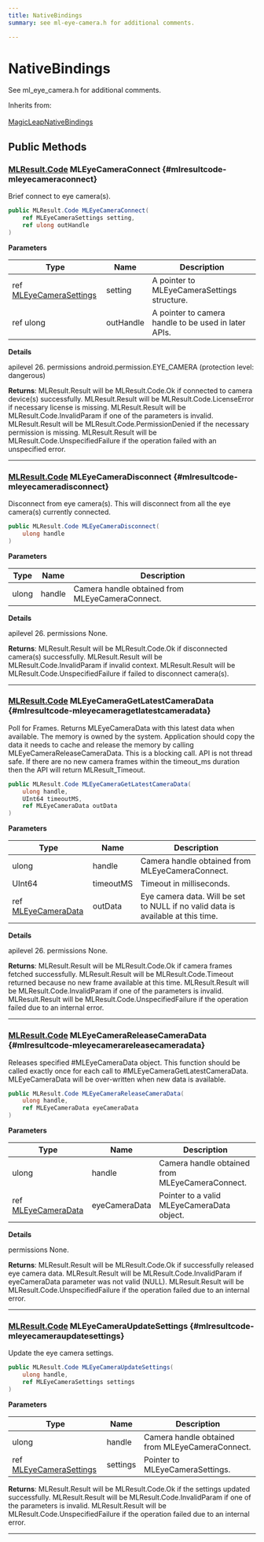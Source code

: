 ```yaml
---
title: NativeBindings
summary: see ml-eye-camera.h for additional comments. 

---
```


# NativeBindings




See ml&#95;eye&#95;camera.h for additional comments.   


Inherits from: <br></br>[MagicLeapNativeBindings](/unity-api/api/UnityEngine.XR.MagicLeap.Native/MagicLeapNativeBindings/UnityEngine.XR.MagicLeap.Native.MagicLeapNativeBindings.md)




## Public Methods

### [MLResult.Code](/unity-api/api/UnityEngine.XR.MagicLeap/UnityEngine.XR.MagicLeap.MLResult.md#int-code) MLEyeCameraConnect {#mlresultcode-mleyecameraconnect}

Brief connect to eye camera(s). 

```csharp
public MLResult.Code MLEyeCameraConnect(
    ref MLEyeCameraSettings setting,
    ref ulong outHandle
)
```


**Parameters**

| Type | Name  | Description  | 
|--|--|--|
| ref [MLEyeCameraSettings](/unity-api/api/UnityEngine.XR.MagicLeap/MLEyeCamera/NativeBindings/UnityEngine.XR.MagicLeap.MLEyeCamera.NativeBindings.MLEyeCameraSettings.md) |setting|A pointer to MLEyeCameraSettings structure.|
| ref ulong |outHandle|A pointer to camera handle to be used in later APIs.|


**Details**



apilevel 26. permissions android.permission.EYE&#95;CAMERA (protection level: dangerous)





**Returns**: MLResult.Result will be  MLResult.Code.Ok  if connected to camera device(s) successfully. MLResult.Result will be  MLResult.Code.LicenseError  if necessary license is missing. MLResult.Result will be  MLResult.Code.InvalidParam  if one of the parameters is invalid. MLResult.Result will be  MLResult.Code.PermissionDenied  if the necessary permission is missing. MLResult.Result will be  MLResult.Code.UnspecifiedFailure  if the operation failed with an unspecified error. 



-----------

### [MLResult.Code](/unity-api/api/UnityEngine.XR.MagicLeap/UnityEngine.XR.MagicLeap.MLResult.md#int-code) MLEyeCameraDisconnect {#mlresultcode-mleyecameradisconnect}

Disconnect from eye camera(s). This will disconnect from all the eye camera(s) currently connected. 

```csharp
public MLResult.Code MLEyeCameraDisconnect(
    ulong handle
)
```


**Parameters**

| Type | Name  | Description  | 
|--|--|--|
| ulong |handle|Camera handle obtained from MLEyeCameraConnect.|


**Details**



apilevel 26. permissions None.





**Returns**: MLResult.Result will be  MLResult.Code.Ok  if disconnected camera(s) successfully. MLResult.Result will be  MLResult.Code.InvalidParam  if invalid context. MLResult.Result will be  MLResult.Code.UnspecifiedFailure  if failed to disconnect camera(s). 



-----------

### [MLResult.Code](/unity-api/api/UnityEngine.XR.MagicLeap/UnityEngine.XR.MagicLeap.MLResult.md#int-code) MLEyeCameraGetLatestCameraData {#mlresultcode-mleyecameragetlatestcameradata}

Poll for Frames. Returns MLEyeCameraData with this latest data when available. The memory is owned by the system. Application should copy the data it needs to cache and release the memory by calling MLEyeCameraReleaseCameraData. This is a blocking call. API is not thread safe. If there are no new camera frames within the timeout&#95;ms duration then the API will return MLResult&#95;Timeout. 

```csharp
public MLResult.Code MLEyeCameraGetLatestCameraData(
    ulong handle,
    UInt64 timeoutMS,
    ref MLEyeCameraData outData
)
```


**Parameters**

| Type | Name  | Description  | 
|--|--|--|
| ulong |handle|Camera handle obtained from MLEyeCameraConnect.|
| UInt64 |timeoutMS|Timeout in milliseconds.|
| ref [MLEyeCameraData](/unity-api/api/UnityEngine.XR.MagicLeap/MLEyeCamera/NativeBindings/UnityEngine.XR.MagicLeap.MLEyeCamera.NativeBindings.MLEyeCameraData.md) |outData|Eye camera data. Will be set to NULL if no valid data is available at this time.|


**Details**



apilevel 26. permissions None.





**Returns**: MLResult.Result will be  MLResult.Code.Ok  if camera frames fetched successfully. MLResult.Result will be  MLResult.Code.Timeout  returned because no new frame available at this time. MLResult.Result will be  MLResult.Code.InvalidParam  if one of the parameters is invalid. MLResult.Result will be  MLResult.Code.UnspecifiedFailure  if the operation failed due to an internal error. 



-----------

### [MLResult.Code](/unity-api/api/UnityEngine.XR.MagicLeap/UnityEngine.XR.MagicLeap.MLResult.md#int-code) MLEyeCameraReleaseCameraData {#mlresultcode-mleyecamerareleasecameradata}

Releases specified #MLEyeCameraData object. This function should be called exactly once for each call to #MLEyeCameraGetLatestCameraData. MLEyeCameraData will be over-written when new data is available. 

```csharp
public MLResult.Code MLEyeCameraReleaseCameraData(
    ulong handle,
    ref MLEyeCameraData eyeCameraData
)
```


**Parameters**

| Type | Name  | Description  | 
|--|--|--|
| ulong |handle|Camera handle obtained from MLEyeCameraConnect.|
| ref [MLEyeCameraData](/unity-api/api/UnityEngine.XR.MagicLeap/MLEyeCamera/NativeBindings/UnityEngine.XR.MagicLeap.MLEyeCamera.NativeBindings.MLEyeCameraData.md) |eyeCameraData|Pointer to a valid MLEyeCameraData object.|


**Details**



permissions None.





**Returns**: MLResult.Result will be  MLResult.Code.Ok  if successfully released eye camera data. MLResult.Result will be  MLResult.Code.InvalidParam  if eyeCameraData parameter was not valid (NULL). MLResult.Result will be  MLResult.Code.UnspecifiedFailure  if the operation failed due to an internal error. 



-----------

### [MLResult.Code](/unity-api/api/UnityEngine.XR.MagicLeap/UnityEngine.XR.MagicLeap.MLResult.md#int-code) MLEyeCameraUpdateSettings {#mlresultcode-mleyecameraupdatesettings}

Update the eye camera settings. 

```csharp
public MLResult.Code MLEyeCameraUpdateSettings(
    ulong handle,
    ref MLEyeCameraSettings settings
)
```


**Parameters**

| Type | Name  | Description  | 
|--|--|--|
| ulong |handle|Camera handle obtained from MLEyeCameraConnect.|
| ref [MLEyeCameraSettings](/unity-api/api/UnityEngine.XR.MagicLeap/MLEyeCamera/NativeBindings/UnityEngine.XR.MagicLeap.MLEyeCamera.NativeBindings.MLEyeCameraSettings.md) |settings|Pointer to MLEyeCameraSettings.|






**Returns**: MLResult.Result will be  MLResult.Code.Ok  if the settings updated successfully. MLResult.Result will be  MLResult.Code.InvalidParam  if one of the parameters is invalid. MLResult.Result will be  MLResult.Code.UnspecifiedFailure  if the operation failed due to an internal error. 



-----------

